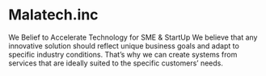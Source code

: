# Malatech.inc 
We Belief to Accelerate Technology for SME & StartUp
We believe that any innovative solution should reflect unique business goals and adapt to specific industry conditions. That’s why we can create systems from services that are ideally suited to the specific customers’ needs.
